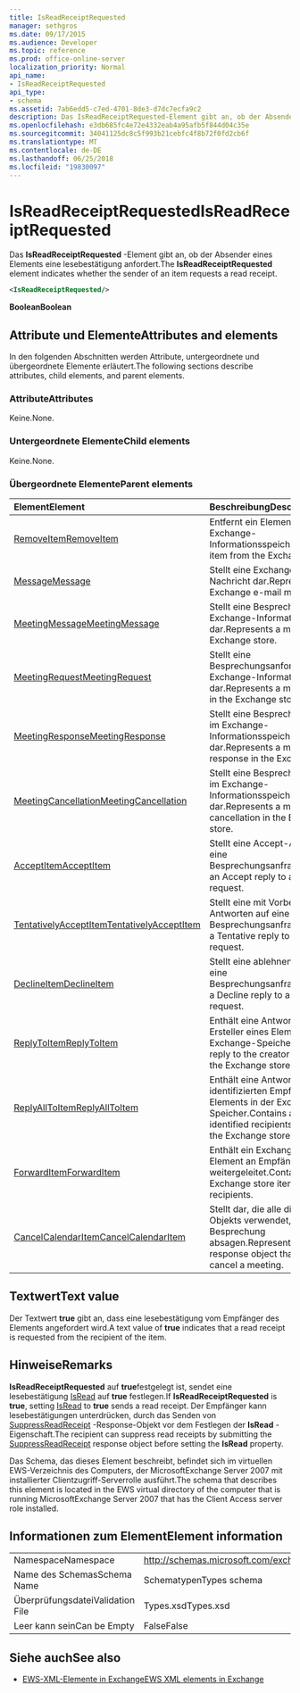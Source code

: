 ```yaml
---
title: IsReadReceiptRequested
manager: sethgros
ms.date: 09/17/2015
ms.audience: Developer
ms.topic: reference
ms.prod: office-online-server
localization_priority: Normal
api_name:
- IsReadReceiptRequested
api_type:
- schema
ms.assetid: 7ab6edd5-c7ed-4701-8de3-d7dc7ecfa9c2
description: Das IsReadReceiptRequested-Element gibt an, ob der Absender eines Elements eine lesebestätigung anfordert.
ms.openlocfilehash: e3db685fc4e72e4332eab4a95afb5f844d04c35e
ms.sourcegitcommit: 34041125dc8c5f993b21cebfc4f8b72f0fd2cb6f
ms.translationtype: MT
ms.contentlocale: de-DE
ms.lasthandoff: 06/25/2018
ms.locfileid: "19830097"
---
```

# <a name="isreadreceiptrequested"></a><span data-ttu-id="a2d2d-103">IsReadReceiptRequested</span><span class="sxs-lookup"><span data-stu-id="a2d2d-103">IsReadReceiptRequested</span></span>

<span data-ttu-id="a2d2d-104">Das **IsReadReceiptRequested** -Element gibt an, ob der Absender eines Elements eine lesebestätigung anfordert.</span><span class="sxs-lookup"><span data-stu-id="a2d2d-104">The **IsReadReceiptRequested** element indicates whether the sender of an item requests a read receipt.</span></span> 
  
```xml
<IsReadReceiptRequested/>
```

 <span data-ttu-id="a2d2d-105">**Boolean**</span><span class="sxs-lookup"><span data-stu-id="a2d2d-105">**Boolean**</span></span>
## <a name="attributes-and-elements"></a><span data-ttu-id="a2d2d-106">Attribute und Elemente</span><span class="sxs-lookup"><span data-stu-id="a2d2d-106">Attributes and elements</span></span>

<span data-ttu-id="a2d2d-107">In den folgenden Abschnitten werden Attribute, untergeordnete und übergeordnete Elemente erläutert.</span><span class="sxs-lookup"><span data-stu-id="a2d2d-107">The following sections describe attributes, child elements, and parent elements.</span></span>
  
### <a name="attributes"></a><span data-ttu-id="a2d2d-108">Attribute</span><span class="sxs-lookup"><span data-stu-id="a2d2d-108">Attributes</span></span>

<span data-ttu-id="a2d2d-109">Keine.</span><span class="sxs-lookup"><span data-stu-id="a2d2d-109">None.</span></span>
  
### <a name="child-elements"></a><span data-ttu-id="a2d2d-110">Untergeordnete Elemente</span><span class="sxs-lookup"><span data-stu-id="a2d2d-110">Child elements</span></span>

<span data-ttu-id="a2d2d-111">Keine.</span><span class="sxs-lookup"><span data-stu-id="a2d2d-111">None.</span></span>
  
### <a name="parent-elements"></a><span data-ttu-id="a2d2d-112">Übergeordnete Elemente</span><span class="sxs-lookup"><span data-stu-id="a2d2d-112">Parent elements</span></span>

|<span data-ttu-id="a2d2d-113">**Element**</span><span class="sxs-lookup"><span data-stu-id="a2d2d-113">**Element**</span></span>|<span data-ttu-id="a2d2d-114">**Beschreibung**</span><span class="sxs-lookup"><span data-stu-id="a2d2d-114">**Description**</span></span>|
|:-----|:-----|
|[<span data-ttu-id="a2d2d-115">RemoveItem</span><span class="sxs-lookup"><span data-stu-id="a2d2d-115">RemoveItem</span></span>](removeitem.md) <br/> |<span data-ttu-id="a2d2d-116">Entfernt ein Element aus dem Exchange-Informationsspeicher.</span><span class="sxs-lookup"><span data-stu-id="a2d2d-116">Removes an item from the Exchange store.</span></span>  <br/> |
|[<span data-ttu-id="a2d2d-117">Message</span><span class="sxs-lookup"><span data-stu-id="a2d2d-117">Message</span></span>](message-ex15websvcsotherref.md) <br/> |<span data-ttu-id="a2d2d-118">Stellt eine Exchange-E-Mail-Nachricht dar.</span><span class="sxs-lookup"><span data-stu-id="a2d2d-118">Represents an Exchange e-mail message.</span></span>  <br/> |
|[<span data-ttu-id="a2d2d-119">MeetingMessage</span><span class="sxs-lookup"><span data-stu-id="a2d2d-119">MeetingMessage</span></span>](meetingmessage.md) <br/> |<span data-ttu-id="a2d2d-120">Stellt eine Besprechung im Exchange-Informationsspeicher dar.</span><span class="sxs-lookup"><span data-stu-id="a2d2d-120">Represents a meeting in the Exchange store.</span></span>  <br/> |
|[<span data-ttu-id="a2d2d-121">MeetingRequest</span><span class="sxs-lookup"><span data-stu-id="a2d2d-121">MeetingRequest</span></span>](meetingrequest.md) <br/> |<span data-ttu-id="a2d2d-122">Stellt eine Besprechungsanforderung im Exchange-Informationsspeicher dar.</span><span class="sxs-lookup"><span data-stu-id="a2d2d-122">Represents a meeting request in the Exchange store.</span></span>  <br/> |
|[<span data-ttu-id="a2d2d-123">MeetingResponse</span><span class="sxs-lookup"><span data-stu-id="a2d2d-123">MeetingResponse</span></span>](meetingresponse.md) <br/> |<span data-ttu-id="a2d2d-124">Stellt eine Besprechungsantwort im Exchange-Informationsspeicher dar.</span><span class="sxs-lookup"><span data-stu-id="a2d2d-124">Represents a meeting response in the Exchange store.</span></span>  <br/> |
|[<span data-ttu-id="a2d2d-125">MeetingCancellation</span><span class="sxs-lookup"><span data-stu-id="a2d2d-125">MeetingCancellation</span></span>](meetingcancellation.md) <br/> |<span data-ttu-id="a2d2d-126">Stellt eine Besprechungsabsage im Exchange-Informationsspeicher dar.</span><span class="sxs-lookup"><span data-stu-id="a2d2d-126">Represents a meeting cancellation in the Exchange store.</span></span>  <br/> |
|[<span data-ttu-id="a2d2d-127">AcceptItem</span><span class="sxs-lookup"><span data-stu-id="a2d2d-127">AcceptItem</span></span>](acceptitem.md) <br/> |<span data-ttu-id="a2d2d-128">Stellt eine Accept-Antwort auf eine Besprechungsanfrage.</span><span class="sxs-lookup"><span data-stu-id="a2d2d-128">Represents an Accept reply to a meeting request.</span></span>  <br/> |
|[<span data-ttu-id="a2d2d-129">TentativelyAcceptItem</span><span class="sxs-lookup"><span data-stu-id="a2d2d-129">TentativelyAcceptItem</span></span>](tentativelyacceptitem.md) <br/> |<span data-ttu-id="a2d2d-130">Stellt eine mit Vorbehalt Antworten auf eine Besprechungsanfrage.</span><span class="sxs-lookup"><span data-stu-id="a2d2d-130">Represents a Tentative reply to a meeting request.</span></span>  <br/> |
|[<span data-ttu-id="a2d2d-131">DeclineItem</span><span class="sxs-lookup"><span data-stu-id="a2d2d-131">DeclineItem</span></span>](declineitem.md) <br/> |<span data-ttu-id="a2d2d-132">Stellt eine ablehnen Antwort auf eine Besprechungsanfrage.</span><span class="sxs-lookup"><span data-stu-id="a2d2d-132">Represents a Decline reply to a meeting request.</span></span>  <br/> |
|[<span data-ttu-id="a2d2d-133">ReplyToItem</span><span class="sxs-lookup"><span data-stu-id="a2d2d-133">ReplyToItem</span></span>](replytoitem.md) <br/> |<span data-ttu-id="a2d2d-134">Enthält eine Antwort an den Ersteller eines Elements in der Exchange-Speicher.</span><span class="sxs-lookup"><span data-stu-id="a2d2d-134">Contains a reply to the creator of an item in the Exchange store.</span></span>  <br/> |
|[<span data-ttu-id="a2d2d-135">ReplyAllToItem</span><span class="sxs-lookup"><span data-stu-id="a2d2d-135">ReplyAllToItem</span></span>](replyalltoitem.md) <br/> |<span data-ttu-id="a2d2d-136">Enthält eine Antwort an alle identifizierten Empfänger eines Elements in der Exchange-Speicher.</span><span class="sxs-lookup"><span data-stu-id="a2d2d-136">Contains a reply to all identified recipients of an item in the Exchange store.</span></span>  <br/> |
|[<span data-ttu-id="a2d2d-137">ForwardItem</span><span class="sxs-lookup"><span data-stu-id="a2d2d-137">ForwardItem</span></span>](forwarditem.md) <br/> |<span data-ttu-id="a2d2d-138">Enthält ein Exchange-Speicher-Element an Empfänger weitergeleitet.</span><span class="sxs-lookup"><span data-stu-id="a2d2d-138">Contains an Exchange store item to forward to recipients.</span></span>  <br/> |
|[<span data-ttu-id="a2d2d-139">CancelCalendarItem</span><span class="sxs-lookup"><span data-stu-id="a2d2d-139">CancelCalendarItem</span></span>](cancelcalendaritem.md) <br/> |<span data-ttu-id="a2d2d-140">Stellt dar, die alle die Antwort-Objekts verwendet, um eine Besprechung absagen.</span><span class="sxs-lookup"><span data-stu-id="a2d2d-140">Represents the response object thatis used to cancel a meeting.</span></span>  <br/> |
   
## <a name="text-value"></a><span data-ttu-id="a2d2d-141">Textwert</span><span class="sxs-lookup"><span data-stu-id="a2d2d-141">Text value</span></span>

<span data-ttu-id="a2d2d-142">Der Textwert **true** gibt an, dass eine lesebestätigung vom Empfänger des Elements angefordert wird.</span><span class="sxs-lookup"><span data-stu-id="a2d2d-142">A text value of **true** indicates that a read receipt is requested from the recipient of the item.</span></span> 
  
## <a name="remarks"></a><span data-ttu-id="a2d2d-143">Hinweise</span><span class="sxs-lookup"><span data-stu-id="a2d2d-143">Remarks</span></span>

<span data-ttu-id="a2d2d-144">**IsReadReceiptRequested** auf **true**festgelegt ist, sendet eine lesebestätigung [IsRead](isread.md) auf **true** festlegen.</span><span class="sxs-lookup"><span data-stu-id="a2d2d-144">If **IsReadReceiptRequested** is **true**, setting [IsRead](isread.md) to **true** sends a read receipt.</span></span> <span data-ttu-id="a2d2d-145">Der Empfänger kann lesebestätigungen unterdrücken, durch das Senden von [SuppressReadReceipt](suppressreadreceipt.md) -Response-Objekt vor dem Festlegen der **IsRead** -Eigenschaft.</span><span class="sxs-lookup"><span data-stu-id="a2d2d-145">The recipient can suppress read receipts by submitting the [SuppressReadReceipt](suppressreadreceipt.md) response object before setting the **IsRead** property.</span></span> 
  
<span data-ttu-id="a2d2d-146">Das Schema, das dieses Element beschreibt, befindet sich im virtuellen EWS-Verzeichnis des Computers, der MicrosoftExchange Server 2007 mit installierter Clientzugriff-Serverrolle ausführt.</span><span class="sxs-lookup"><span data-stu-id="a2d2d-146">The schema that describes this element is located in the EWS virtual directory of the computer that is running MicrosoftExchange Server 2007 that has the Client Access server role installed.</span></span>
  
## <a name="element-information"></a><span data-ttu-id="a2d2d-147">Informationen zum Element</span><span class="sxs-lookup"><span data-stu-id="a2d2d-147">Element information</span></span>

|||
|:-----|:-----|
|<span data-ttu-id="a2d2d-148">Namespace</span><span class="sxs-lookup"><span data-stu-id="a2d2d-148">Namespace</span></span>  <br/> |http://schemas.microsoft.com/exchange/services/2006/types  <br/> |
|<span data-ttu-id="a2d2d-149">Name des Schemas</span><span class="sxs-lookup"><span data-stu-id="a2d2d-149">Schema Name</span></span>  <br/> |<span data-ttu-id="a2d2d-150">Schematypen</span><span class="sxs-lookup"><span data-stu-id="a2d2d-150">Types schema</span></span>  <br/> |
|<span data-ttu-id="a2d2d-151">Überprüfungsdatei</span><span class="sxs-lookup"><span data-stu-id="a2d2d-151">Validation File</span></span>  <br/> |<span data-ttu-id="a2d2d-152">Types.xsd</span><span class="sxs-lookup"><span data-stu-id="a2d2d-152">Types.xsd</span></span>  <br/> |
|<span data-ttu-id="a2d2d-153">Leer kann sein</span><span class="sxs-lookup"><span data-stu-id="a2d2d-153">Can be Empty</span></span>  <br/> |<span data-ttu-id="a2d2d-154">False</span><span class="sxs-lookup"><span data-stu-id="a2d2d-154">False</span></span>  <br/> |
   
## <a name="see-also"></a><span data-ttu-id="a2d2d-155">Siehe auch</span><span class="sxs-lookup"><span data-stu-id="a2d2d-155">See also</span></span>



- [<span data-ttu-id="a2d2d-156">EWS-XML-Elemente in Exchange</span><span class="sxs-lookup"><span data-stu-id="a2d2d-156">EWS XML elements in Exchange</span></span>](ews-xml-elements-in-exchange.md)

